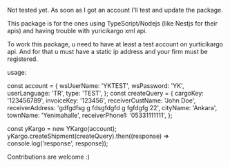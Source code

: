 Not tested yet. As soon as I got an account I'll test and update the package.

This package is for the ones using TypeScript/Nodejs (like Nestjs for their apis) and having trouble with yuricikargo xml api.

To work this package, u need to have at least a test account on yurticikargo api. And for that u must have a static ip address and your firm must be registered.

usage:

const account = {
  wsUserName: 'YKTEST',
  wsPassword: 'YK',
  userLanguage: 'TR',
  type: 'TEST',
};
const createQuery = {
  cargoKey: '123456789',
  invoiceKey: '123456',
  receiverCustName: 'John Doe',
  receiverAddress: 'gdfgdfsg g fdsgfdgfd g fgfdgfg 22',
  cityName: 'Ankara',
  townName: 'Yenimahalle',
  receiverPhone1: '05331111111',
};

const yKargo = new YKargo(account);
yKargo.createShipment(createQuery).then((response) => console.log('response', response));

Contributions are welcome :)





